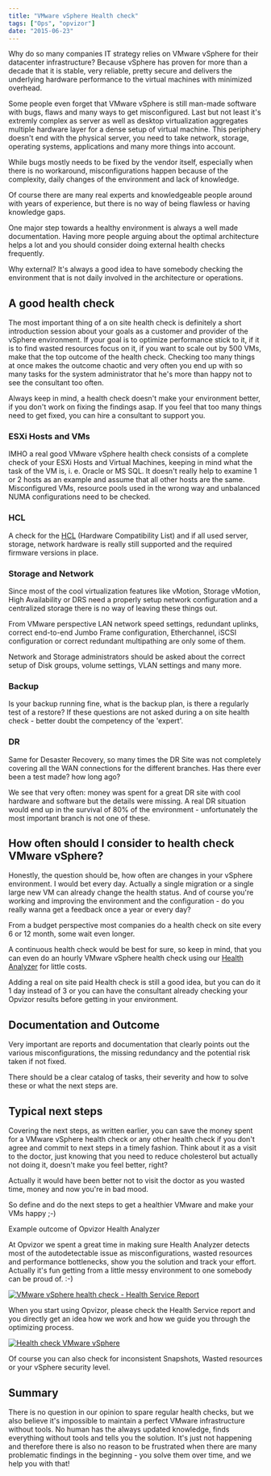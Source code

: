 ```yaml
---
title: "VMware vSphere Health check"
tags: ["Ops", "opvizor"]
date: "2015-06-23"
---
```


Why do so many companies IT strategy relies on VMware vSphere for their datacenter infrastructure? Because vSphere has proven for more than a decade that it is stable, very reliable, pretty secure and delivers the underlying hardware performance to the virtual machines with minimized overhead.

Some people even forget that VMware vSphere is still man-made software with bugs, flaws and many ways to get misconfigured. Last but not least it's extremly complex as server as well as desktop virtualization aggregates multiple hardware layer for a dense setup of virtual machine. This periphery doesn't end with the physical server, you need to take network, storage, operating systems, applications and many more things into account.

While bugs mostly needs to be fixed by the vendor itself, especially when there is no workaround, misconfigurations happen because of the complexity, daily changes of the environment and lack of knowledge.

Of course there are many real experts and knowledgeable people around with years of experience, but there is no way of being flawless or having knowledge gaps.

One major step towards a healthy environment is always a well made documentation. Having more people arguing about the optimal architecture helps a lot and you should consider doing external health checks frequently.

Why external? It's always a good idea to have somebody checking the environment that is not daily involved in the architecture or operations.

## A good health check

The most important thing of a on site health check is definitely a short introduction session about your goals as a customer and provider of the vSphere environment. If your goal is to optimize performance stick to it, if it is to find wasted resources focus on it, if you want to scale out by 500 VMs, make that the top outcome of the health check. Checking too many things at once makes the outcome chaotic and very often you end up with so many tasks for the system administrator that he's more than happy not to see the consultant too often.

Always keep in mind, a health check doesn't make your environment better, if you don't work on fixing the findings asap. If you feel that too many things need to get fixed, you can hire a consultant to support you.

### ESXi Hosts and VMs

IMHO a real good VMware vSphere health check consists of a complete check of your ESXi Hosts and Virtual Machines, keeping in mind what the task of the VM is, i. e. Oracle or MS SQL. It doesn't really help to examine 1 or 2 hosts as an example and assume that all other hosts are the same. Misconfigured VMs, resource pools used in the wrong way and unbalanced NUMA configurations need to be checked.

### HCL

A check for the [HCL](http://www.vmware.com/go/hcl "HCL ") (Hardware Compatibility List) and if all used server, storage, network hardware is really still supported and the required firmware versions in place. 

### Storage and Network

Since most of the cool virtualization features like vMotion, Storage vMotion, High Availability or DRS need a properly setup network configuration and a centralized storage there is no way of leaving these things out.

From VMware perspective LAN network speed settings, redundant uplinks, correct end-to-end Jumbo Frame configuration, Etherchannel, iSCSI configuration or correct redundant multipathing are only some of them.

Network and Storage administrators should be asked about the correct setup of Disk groups, volume settings, VLAN settings and many more.

### Backup

Is your backup running fine, what is the backup plan, is there a regularly test of a restore? If these questions are not asked during a on site health check - better doubt the competency of the 'expert'.

### DR

Same for Desaster Recovery, so many times the DR Site was not completely covering all the WAN connections for the different branches. Has there ever been a test made? how long ago?

We see that very often: money was spent for a great DR site with cool hardware and software but the details were missing. A real DR situation would end up in the survival of 80% of the environment - unfortunately the most important branch is not one of these.

## How often should I consider to health check VMware vSphere?

Honestly, the question should be, how often are changes in your vSphere environment. I would bet every day. Actually a single migration or a single large new VM can already change the health status. And of course you're working and improving the environment and the configuration - do you really wanna get a feedback once a year or every day?

From a budget perspective most companies do a health check on site every 6 or 12 month, some wait even longer. 

A continuous health check would be best for sure, so keep in mind, that you can even do an hourly VMware vSphere health check using our [Health Analyzer](https://www.opvizor.com/register "Health Analyzer") for little costs.

Adding a real on site paid Health check is still a good idea, but you can do it 1 day instead of 3 or you can have the consultant already checking your Opvizor results before getting in your environment.

## Documentation and Outcome

Very important are reports and documentation that clearly points out the various misconfigurations, the missing redundancy and the potential risk taken if not fixed.

There should be a clear catalog of tasks, their severity and how to solve these or what the next steps are.

## Typical next steps

Covering the next steps, as written earlier, you can save the money spent for a VMware vSphere health check or any other health check if you don't agree and commit to next steps in a timely fashion. Think about it as a visit to the doctor, just knowing that you need to reduce cholesterol but actually not doing it, doesn't make you feel better, right? 

Actually it would have been better not to visit the doctor as you wasted time, money and now you're in bad mood.

So define and do the next steps to get a healthier VMware and make your VMs happy ;-)

Example outcome of Opvizor Health Analyzer

At Opvizor we spent a great time in making sure Health Analyzer detects most of the autodetectable issue as misconfigurations, wasted resources and performance bottlenecks, show you the solution and track your effort. Actually it's fun getting from a little messy environment to one somebody can be proud of. :-) 

[![VMware vSphere health check - Health Service Report](/images/blog/wpid-health-service.png)](https://www.opvizor.com/register)

When you start using Opvizor, please check the Health Service report and you directly get an idea how we work and how we guide you through the optimizing process.

[![Health check VMware vSphere](/images/blog/wpid-health-service2.png)](https://www.opvizor.com/register)

Of course you can also check for inconsistent Snapshots, Wasted resources or your vSphere security level.

## Summary

There is no question in our opinion to spare regular health checks, but we also believe it's impossible to maintain a perfect VMware infrastructure without tools. No human has the always updated knowledge, finds everything without tools and tells you the solution. It's just not happening and therefore there is also no reason to be frustrated when there are many problematic findings in the beginning - you solve them over time, and we help you with that!
